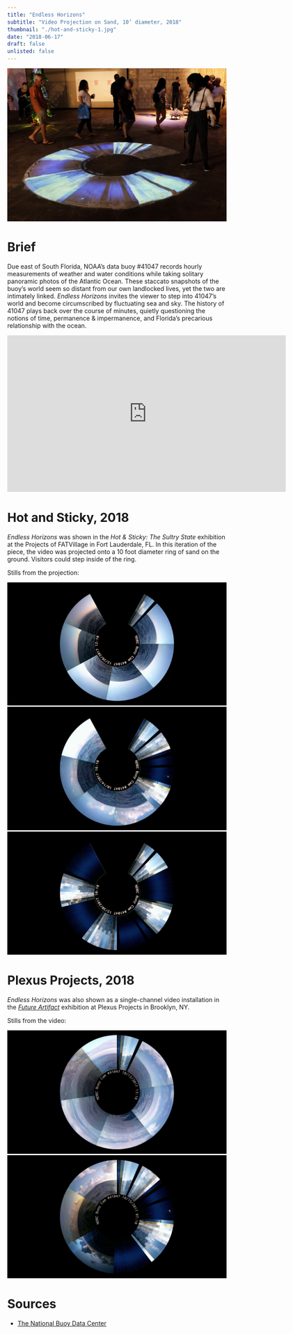 ```yaml
---
title: "Endless Horizons"
subtitle: "Video Projection on Sand, 10’ diameter, 2018"
thumbnail: "./hot-and-sticky-1.jpg"
date: "2018-06-17"
draft: false
unlisted: false
---
```


![](hot-and-sticky-1.jpg)

# Brief

Due east of South Florida, NOAA’s data buoy #41047 records hourly measurements of weather and water conditions while taking solitary panoramic photos of the Atlantic Ocean. These staccato snapshots of the buoy’s world seem so distant from our own landlocked lives, yet the two are intimately linked. _Endless Horizons_ invites the viewer to step into 41047’s world and become circumscribed by fluctuating sea and sky. The history of 41047 plays back over the course of minutes, quietly questioning the notions of time, permanence & impermanence, and Florida’s precarious relationship with the ocean.

<iframe src="https://player.vimeo.com/video/267351350" width="640" height="360" frameborder="0" webkitallowfullscreen mozallowfullscreen allowfullscreen></iframe>

# Hot and Sticky, 2018

_Endless Horizons_ was shown in the _Hot & Sticky: The Sultry State_ exhibition at the Projects of FATVillage in Fort Lauderdale, FL. In this iteration of the piece, the video was projected onto a 10 foot diameter ring of sand on the ground. Visitors could step inside of the ring.

Stills from the projection:

![](video-stills/sticky-4.png)
![](video-stills/sticky-3.png)
![](video-stills/sticky-6.png)

# Plexus Projects, 2018

_Endless Horizons_ was also shown as a single-channel video installation in the [_Future Artifact_](http://www.plexusprojects.org/programming/2018-future-artifact-creative-tech-week) exhibition at Plexus Projects in Brooklyn, NY.

Stills from the video:

![](video-stills/plexus-1.png)
![](video-stills/plexus-3.png)

# Sources

- [The National Buoy Data Center](http://www.ndbc.noaa.gov/buoycams.shtml)
